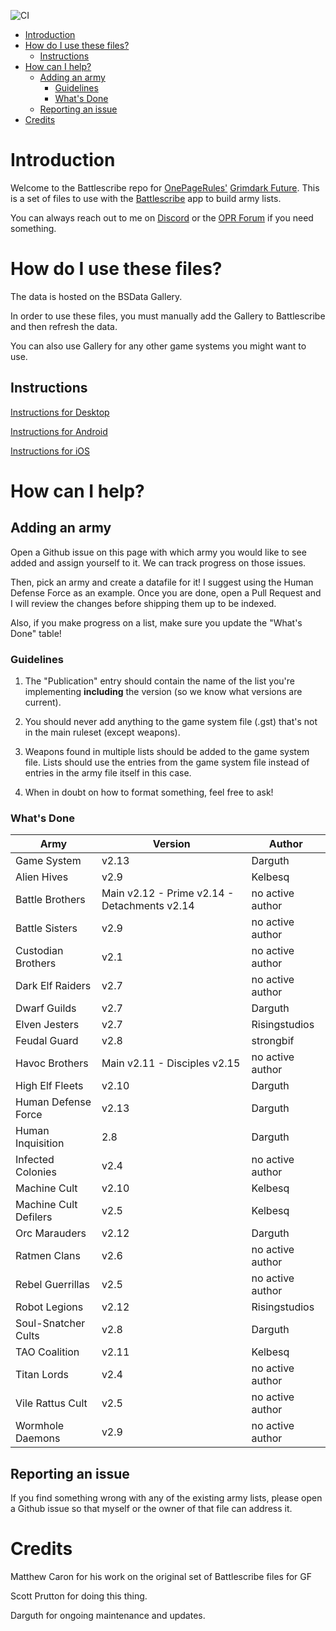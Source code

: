 ![CI](https://github.com/sprutton1/GrimdarkFutureBattlescribe/workflows/CI/badge.svg?branch=master)

<!-- TOC -->
- [Introduction](#introduction) 
- [How do I use these files?](#how-do-i-use-these-files)
   - [Instructions](#instructions)
- [How can I help?](#how-can-i-help)
   - [Adding an army](#adding-an-army)
      - [Guidelines](#guidelines)
      - [What's Done](#whats-done)
   - [Reporting an issue](#reporting-an-issue)
- [Credits](#credits)
<!-- /TOC -->

# Introduction

Welcome to the Battlescribe repo for [OnePageRules'](https://onepagerules.com/)
[Grimdark Future](https://onepagerules.com/portfolio/grimdark-future/). This is
a set of files to use with the [Battlescribe](https://battlescribe.net/) app to
build army lists.

You can always reach out to me on
[Discord](https://discordapp.com/channels/610199287346888743/610199287346888746)
or the [OPR Forum](http://forum.onepagerules.com/) if you need something.

# How do I use these files?

The data is hosted on the BSData Gallery.

In order to use these files, you must manually add the Gallery to Battlescribe and
then refresh the data.

You can also use Gallery for any other game systems you might want to use.

## Instructions

[Instructions for Desktop](./desktop.md)

[Instructions for Android](./android.md)

[Instructions for iOS](./ios.md)

# How can I help?

## Adding an army

Open a Github issue on this page with which army you would like to see added and
assign yourself to it. We can track progress on those issues.

Then, pick an army and create a datafile for it! I suggest using the Human
Defense Force as an example. Once you are done, open a Pull Request and I will
review the changes before shipping them up to be indexed.

Also, if you make progress on a list, make sure you update the "What's Done"
table!

### Guidelines

1. The "Publication" entry should contain the name of the list you're
   implementing **including** the version (so we know what versions are
   current).

2. You should never add anything to the game system file (.gst) that's not in
   the main ruleset (except weapons).

3. Weapons found in multiple lists should be added to the game system file.
   Lists should use the entries from the game system file instead of entries in
   the army file itself in this case.

4. When in doubt on how to format something, feel free to ask!

### What's Done

| Army | Version | Author|
|---|---|---|
|Game System|v2.13|Darguth|
|Alien Hives|v2.9|Kelbesq|
|Battle Brothers|Main v2.12 - Prime v2.14 - Detachments v2.14|no active author|
|Battle Sisters|v2.9|no active author|
|Custodian Brothers|v2.1|no active author|
|Dark Elf Raiders|v2.7|no active author|
|Dwarf Guilds|v2.7|Darguth|
|Elven Jesters|v2.7|Risingstudios|
|Feudal Guard|v2.8|strongbif|
|Havoc Brothers|Main v2.11 - Disciples v2.15|no active author|
|High Elf Fleets|v2.10|Darguth|
|Human Defense Force|v2.13|Darguth|
|Human Inquisition|2.8|Darguth|
|Infected Colonies|v2.4|no active author|
|Machine Cult|v2.10|Kelbesq|
|Machine Cult Defilers|v2.5|Kelbesq|
|Orc Marauders|v2.12|Darguth|
|Ratmen Clans|v2.6|no active author|
|Rebel Guerrillas|v2.5|no active author|
|Robot Legions|v2.12|Risingstudios|
|Soul-Snatcher Cults|v2.8|Darguth|
|TAO Coalition|v2.11|Kelbesq|
|Titan Lords|v2.4|no active author|
|Vile Rattus Cult|v2.5|no active author|
|Wormhole Daemons|v2.9|no active author|



## Reporting an issue

If you find something wrong with any of the existing army lists, please open a
Github issue so that myself or the owner of that file can address it.

# Credits

Matthew Caron for his work on the original set of Battlescribe files for GF

Scott Prutton for doing this thing.

Darguth for ongoing maintenance and updates.
